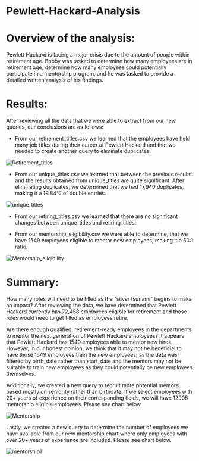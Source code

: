 # Pewlett-Hackard-Analysis

# Overview of the analysis:
Pewlett Hackard is facing a major crisis due to the amount of people within retirement age. Bobby was tasked to determine how many employees are in retirement age, determine how many employees could potentially participate in a mentorship program, and he was tasked to provide a detailed written analysis of his findings.

# Results:

After reviewing all the data that we were able to extract from our new queries, our conclusions are as follows:

*	From our retirement_titles.csv we learned that the employees have held many job titles during their career at Pewlett Hackard and that we needed to create another query to eliminate duplicates.

![Retirement_titles](https://user-images.githubusercontent.com/86321353/128657225-2bec4b23-f10c-4785-b5f2-7f52f43fdde7.png)

*	From our unique_titles.csv we learned that between the previous results and the results obtained from unique_titles are quite significant. After eliminating duplicates, we determined that we had 17,940 duplicates, making it a 19.84% of double entries.

![unique_titles](https://user-images.githubusercontent.com/86321353/128657235-05a0b3b8-57a5-4443-8cc1-b18c325454ae.png)

*	From our retiring_titles.csv we learned that there are no significant changes between unique_titles and retiring_titles.

*	From our mentorship_eligibility.csv we were able to determine, that we have 1549 employees eligible to mentor new employees, making it a 50:1 ratio.

![Mentorship_eligibility](https://user-images.githubusercontent.com/86321353/128657246-72b4cea8-bb4d-4107-8e8f-174333b5d191.png)

# Summary: 

How many roles will need to be filled as the "silver tsunami" begins to make an impact?
After reviewing the data, we have determined that Pewlett Hackard currently has 72,458 employees eligible for retirement and those roles would need to get filled as employees retire.

Are there enough qualified, retirement-ready employees in the departments to mentor the next generation of Pewlett Hackard employees?
It appears that Pewlett Hackard has 1549 employees able to mentor new hires. However, in our honest opinion, we think that it may not be beneficial to have those 1549 employees train the new employees, as the data was filtered by birth_date rather than start_date and the mentors may not be suitable to train new employees as they could potentially be new employees themselves.

Additionally, we created a new query to recruit more potential mentors based mostly on seniority rather than birthdate. If we select employees with 20+ years of experience on their corresponding fields, we will have 12905 mentorship eligible employees. Please see chart below

![Mentorship](https://user-images.githubusercontent.com/86321353/128657313-b3315a81-ebca-406b-9898-b91ccebb8bdb.png)

Lastly, we created a new query to determine the number of employees we have available from our new mentorship chart where only employees with over 20+ years of experience are included. Please see chart below.  

![mentorship1](https://user-images.githubusercontent.com/86321353/128657283-6ed8dd31-4c3d-4931-b3dc-c240e69dbd6e.png)
